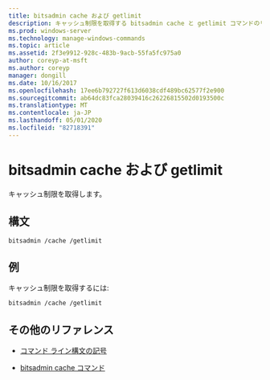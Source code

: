 ```yaml
---
title: bitsadmin cache および getlimit
description: キャッシュ制限を取得する bitsadmin cache と getlimit コマンドのリファレンストピックです。
ms.prod: windows-server
ms.technology: manage-windows-commands
ms.topic: article
ms.assetid: 2f3e9912-928c-483b-9acb-55fa5fc975a0
author: coreyp-at-msft
ms.author: coreyp
manager: dongill
ms.date: 10/16/2017
ms.openlocfilehash: 17ee6b792727f613d6038cdf489bc62577f2e900
ms.sourcegitcommit: ab64dc83fca28039416c26226815502d0193500c
ms.translationtype: MT
ms.contentlocale: ja-JP
ms.lasthandoff: 05/01/2020
ms.locfileid: "82718391"
---
```

# <a name="bitsadmin-cache-and-getlimit"></a>bitsadmin cache および getlimit

キャッシュ制限を取得します。

## <a name="syntax"></a>構文

```
bitsadmin /cache /getlimit
```

## <a name="examples"></a>例

キャッシュ制限を取得するには:

```
bitsadmin /cache /getlimit
```

## <a name="additional-references"></a>その他のリファレンス

- [コマンド ライン構文の記号](command-line-syntax-key.md)

- [bitsadmin cache コマンド](bitsadmin-cache.md)
